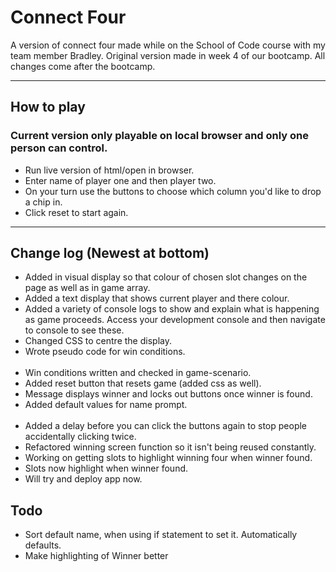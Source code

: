 # Connect Four

A version of connect four made while on the School of Code course with my team member Bradley.
Original version made in week 4 of our bootcamp.
All changes come after the bootcamp.

---

## How to play
### Current version only playable on local browser and only one person can control.
- Run live version of html/open in browser.
- Enter name of player one and then player two.
- On your turn use the buttons to choose which column you'd like to drop a chip in.
- Click reset to start again.

---

## Change log (Newest at bottom)

- Added in visual display so that colour of chosen slot changes on the page as well as in game array.
- Added a text display that shows current player and there colour.
- Added a variety of console logs to show and explain what is happening as game proceeds. Access your development console and then navigate to console to see these.
- Changed CSS to centre the display.
- Wrote pseudo code for win conditions.
<br/><br/>
- Win conditions written and checked in game-scenario.
- Added reset button that resets game (added css as well).
- Message displays winner and locks out buttons once winner is found.
- Added default values for name prompt.
<br/><br/>
- Added a delay before you can click the buttons again to stop people accidentally clicking twice.
- Refactored winning screen function so it isn't being reused constantly.
- Working on getting slots to highlight winning four when winner found.
- Slots now highlight when winner found.
- Will try and deploy app now.

## Todo
- Sort default name, when using if statement to set it. Automatically defaults.
- Make highlighting of Winner better

